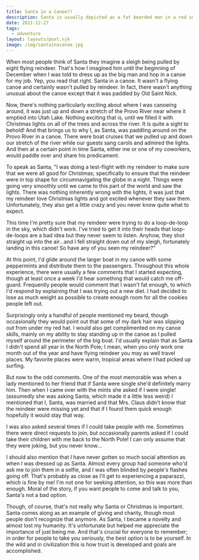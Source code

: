 ```yaml
---
title: Santa in a Canoe?!
description: Santa is usually depicted as a fat bearded man in a red suit with flying reindeer, but what if that narrative were to change? Here's my experience as Santa this winter at work.
date: 2021-12-27
tags:
  - adventure
layout: layouts/post.njk
image: /img/santainacanoe.jpg
---
```


When most people think of Santa they imagine a sleigh being pulled by eight flying reindeer. That's how I imagined him until the beginning of December when I was told to dress up as the big man and hop in a canoe for my job. Yep, you read that right. Santa in a canoe. It wasn't a flying canoe and certainly wasn't pulled by reindeer. In fact, there wasn't anything unusual about the canoe except that it was paddled by Old Saint Nick.

Now, there's nothing particularly exciting about where I was canoeing around, it was just up and down a stretch of the Provo River near where it emptied into Utah Lake. Nothing exciting that is, until we filled it with Christmas lights on all of the trees and across the river. It is quite a sight to behold! And that brings us to why I, as Santa, was paddling around on the Provo River in a canoe. There were boat cruises that we pulled up and down our stretch of the river while our guests sang carols and admired the lights. And then at a certain point in time Santa, either me or one of my coworkers, would paddle over and share his predicament.

To speak as Santa, "I was doing a test-flight with my reindeer to make sure that we were all good for Christmas; specifically to ensure that the reindeer were in top shape for circumnavigating the globe in a night. Things were going very smoothly until we came to this part of the world and saw the lights. There was nothing inherently wrong with the lights, it was just that my reindeer love Christmas lights and got excited whenever they saw them. Unfortunately, they also get a little crazy and you never know quite what to expect.

This time I'm pretty sure that my reindeer were trying to do a loop-de-loop in the sky, which didn't work. I've tried to get it into their heads that loop-de-loops are a bad idea but they never seem to listen. Anyhow, they shot straight up into the air...and I fell straight down out of my sleigh, fortunately landing in this canoe! So have any of you seen my reindeer?"

At this point, I'd glide around the larger boat in my canoe with some peppermints and distribute them to the passengers. Throughout this whole experience, there were usually a few comments that I started expecting, though at least once a week I'd hear something that would catch me off-guard. Frequently people would comment that I wasn't fat enough, to which I'd respond by explaining that I was trying out a new diet. I had decided to lose as much weight as possible to create enough room for all the cookies people left out.

Surprisingly only a handful of people mentioned my beard, though occasionally they would point out that some of my dark hair was slipping out from under my red hat. I would also get complimented on my canoe skills, mainly on my ability to stay standing up in the canoe as I pulled myself around the perimeter of the big boat. I'd usually explain that as Santa I didn't spend all year in the North Pole; I mean, when you only work one month out of the year and have flying reindeer you may as well travel places. My favorite places were warm, tropical areas where I had picked up surfing.

But now to the odd comments. One of the most memorable was when a lady mentioned to her friend that if Santa were single she'd definitely marry him. Then when I came over with the mints she asked if I were single! (assumedly she was asking Santa, which made it a little less weird) I mentioned that I, Santa, was married and that Mrs. Claus didn't know that the reindeer were missing yet and that if I found them quick enough hopefully it would stay that way.

I was also asked several times if I could take people with me. Sometimes there were direct requests to join, but occasionally parents asked if I could take their children with me back to the North Pole! I can only assume that they were joking, but you never know...

I should also mention that I have never gotten so much social attention as when I was dressed up as Santa. Almost every group had someone who'd ask me to join them in a selfie, and I was often blinded by people's flashes going off. That's probably as close as I'll get to experiencing a paparazzi, which is fine by me! I'm not one for seeking attention, so this was more than enough. Moral of the story, if you want people to come and talk to you, Santa's not a bad option.

Though, of course, that's not really why Santa or Christmas is important. Santa comes along as an example of giving and charity, though most people don't recognize that anymore. As Santa, I became a novelty and almost lost my humanity. It's unfortunate but helped me appreciate the importance of just being me. And that's crucial for everyone to remember; in order for people to take you seriously, the best option is to be yourself. In the wild and in civilization this is how trust is developed and goals are accomplished.